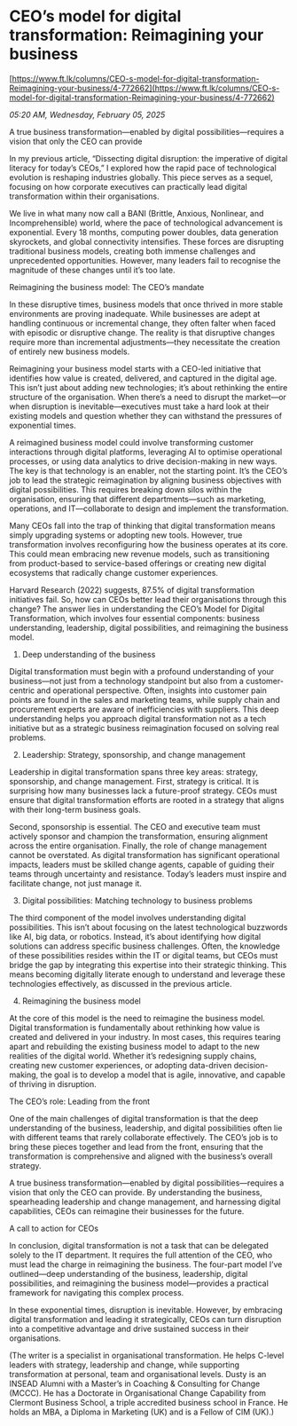 # CEO’s model for digital transformation: Reimagining your business

[https://www.ft.lk/columns/CEO-s-model-for-digital-transformation-Reimagining-your-business/4-772662](https://www.ft.lk/columns/CEO-s-model-for-digital-transformation-Reimagining-your-business/4-772662)

*05:20 AM, Wednesday, February 05, 2025*

A true business transformation—enabled by digital possibilities—requires a vision that only the CEO can provide

In my previous article, “Dissecting digital disruption: the imperative of digital literacy for today’s CEOs,” I explored how the rapid pace of technological evolution is reshaping industries globally. This piece serves as a sequel, focusing on how corporate executives can practically lead digital transformation within their organisations.

We live in what many now call a BANI (Brittle, Anxious, Nonlinear, and Incomprehensible) world, where the pace of technological advancement is exponential. Every 18 months, computing power doubles, data generation skyrockets, and global connectivity intensifies. These forces are disrupting traditional business models, creating both immense challenges and unprecedented opportunities. However, many leaders fail to recognise the magnitude of these changes until it’s too late.

Reimagining the business model: The CEO’s mandate

In these disruptive times, business models that once thrived in more stable environments are proving inadequate. While businesses are adept at handling continuous or incremental change, they often falter when faced with episodic or disruptive change. The reality is that disruptive changes require more than incremental adjustments—they necessitate the creation of entirely new business models.

Reimagining your business model starts with a CEO-led initiative that identifies how value is created, delivered, and captured in the digital age. This isn’t just about adding new technologies; it’s about rethinking the entire structure of the organisation. When there’s a need to disrupt the market—or when disruption is inevitable—executives must take a hard look at their existing models and question whether they can withstand the pressures of exponential times.

A reimagined business model could involve transforming customer interactions through digital platforms, leveraging AI to optimise operational processes, or using data analytics to drive decision-making in new ways. The key is that technology is an enabler, not the starting point. It’s the CEO’s job to lead the strategic reimagination by aligning business objectives with digital possibilities. This requires breaking down silos within the organisation, ensuring that different departments—such as marketing, operations, and IT—collaborate to design and implement the transformation.

Many CEOs fall into the trap of thinking that digital transformation means simply upgrading systems or adopting new tools. However, true transformation involves reconfiguring how the business operates at its core. This could mean embracing new revenue models, such as transitioning from product-based to service-based offerings or creating new digital ecosystems that radically change customer experiences.

Harvard Research (2022) suggests, 87.5% of digital transformation initiatives fail. So, how can CEOs better lead their organisations through this change? The answer lies in understanding the CEO’s Model for Digital Transformation, which involves four essential components: business understanding, leadership, digital possibilities, and reimagining the business model.

1. Deep understanding of the business

Digital transformation must begin with a profound understanding of your business—not just from a technology standpoint but also from a customer-centric and operational perspective. Often, insights into customer pain points are found in the sales and marketing teams, while supply chain and procurement experts are aware of inefficiencies with suppliers. This deep understanding helps you approach digital transformation not as a tech initiative but as a strategic business reimagination focused on solving real problems.

2. Leadership: Strategy, sponsorship, and change management

Leadership in digital transformation spans three key areas: strategy, sponsorship, and change management. First, strategy is critical. It is surprising how many businesses lack a future-proof strategy. CEOs must ensure that digital transformation efforts are rooted in a strategy that aligns with their long-term business goals.

Second, sponsorship is essential. The CEO and executive team must actively sponsor and champion the transformation, ensuring alignment across the entire organisation. Finally, the role of change management cannot be overstated. As digital transformation has significant operational impacts, leaders must be skilled change agents, capable of guiding their teams through uncertainty and resistance. Today’s leaders must inspire and facilitate change, not just manage it.

3. Digital possibilities: Matching technology to business problems

The third component of the model involves understanding digital possibilities. This isn’t about focusing on the latest technological buzzwords like AI, big data, or robotics. Instead, it’s about identifying how digital solutions can address specific business challenges. Often, the knowledge of these possibilities resides within the IT or digital teams, but CEOs must bridge the gap by integrating this expertise into their strategic thinking. This means becoming digitally literate enough to understand and leverage these technologies effectively, as discussed in the previous article.

4. Reimagining the business model

At the core of this model is the need to reimagine the business model. Digital transformation is fundamentally about rethinking how value is created and delivered in your industry. In most cases, this requires tearing apart and rebuilding the existing business model to adapt to the new realities of the digital world. Whether it’s redesigning supply chains, creating new customer experiences, or adopting data-driven decision-making, the goal is to develop a model that is agile, innovative, and capable of thriving in disruption.

The CEO’s role: Leading from the front

One of the main challenges of digital transformation is that the deep understanding of the business, leadership, and digital possibilities often lie with different teams that rarely collaborate effectively. The CEO’s job is to bring these pieces together and lead from the front, ensuring that the transformation is comprehensive and aligned with the business’s overall strategy.

A true business transformation—enabled by digital possibilities—requires a vision that only the CEO can provide. By understanding the business, spearheading leadership and change management, and harnessing digital capabilities, CEOs can reimagine their businesses for the future.

A call to action for CEOs

In conclusion, digital transformation is not a task that can be delegated solely to the IT department. It requires the full attention of the CEO, who must lead the charge in reimagining the business. The four-part model I’ve outlined—deep understanding of the business, leadership, digital possibilities, and reimagining the business model—provides a practical framework for navigating this complex process.

In these exponential times, disruption is inevitable. However, by embracing digital transformation and leading it strategically, CEOs can turn disruption into a competitive advantage and drive sustained success in their organisations.

(The writer is a specialist in organisational transformation. He helps C-level leaders with strategy, leadership and change, while supporting transformation at personal, team and organisational levels. Dusty is an INSEAD Alumni with a Master’s in Coaching & Consulting for Change (MCCC). He has a Doctorate in Organisational Change Capability from Clermont Business School, a triple accredited business school in France. He holds an MBA, a Diploma in Marketing (UK) and is a Fellow of CIM (UK).)

